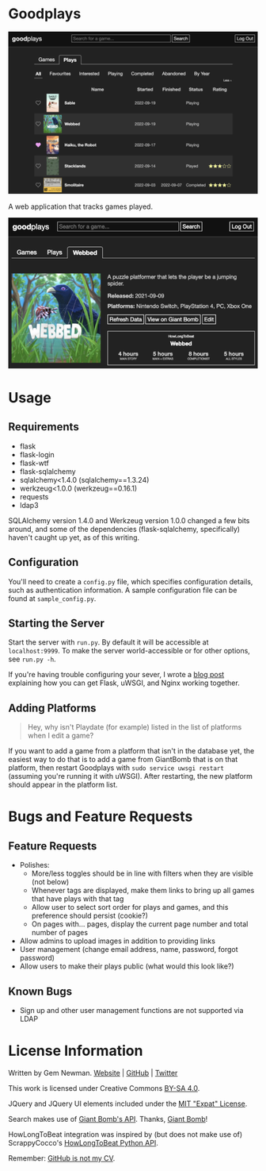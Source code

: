 Goodplays
=========

![Screenshot](/screenshots/plays.png?raw=true)

A web application that tracks games played.

![Details](/screenshots/hltb.png?raw=true)

Usage
=====

Requirements
------------

* flask
* flask-login
* flask-wtf
* flask-sqlalchemy
* sqlalchemy<1.4.0 (sqlalchemy==1.3.24)
* werkzeug<1.0.0 (werkzeug==0.16.1)
* requests
* ldap3

SQLAlchemy version 1.4.0 and Werkzeug version 1.0.0 changed a few bits around, and some of
the dependencies (flask-sqlalchemy, specifically) haven't caught up yet, as of this
writing.

Configuration
-------------

You'll need to create a `config.py` file, which specifies configuration details, such as
authentication information. A sample configuration file can be found at `sample_config.py`.

Starting the Server
-------------------

Start the server with `run.py`. By default it will be accessible at `localhost:9999`. To
make the server world-accessible or for other options, see `run.py -h`.

If you're having trouble configuring your sever, I wrote a
[blog post](http://blog.spurll.com/2015/02/configuring-flask-uwsgi-and-nginx.html)
explaining how you can get Flask, uWSGI, and Nginx working together.

Adding Platforms
----------------

> Hey, why isn't Playdate (for example) listed in the list of platforms when I edit a game?

If you want to add a game from a platform that isn't in the database yet, the easiest way
to do that is to add a game from GiantBomb that is on that platform, then restart
Goodplays with `sudo service uwsgi restart` (assuming you're running it with uWSGI). After
restarting, the new platform should appear in the platform list.

Bugs and Feature Requests
=========================

Feature Requests
----------------

* Polishes:
    * More/less toggles should be in line with filters when they are visible (not below)
    * Whenever tags are displayed, make them links to bring up all games that have plays
      with that tag
    * Allow user to select sort order for plays and games, and this preference should
      persist (cookie?)
    * On pages with... pages, display the current page number and total number of pages
* Allow admins to upload images in addition to providing links
* User management (change email address, name, password, forgot password)
* Allow users to make their plays public (what would this look like?)

Known Bugs
----------

* Sign up and other user management functions are not supported via LDAP

License Information
===================

Written by Gem Newman. [Website](http://spurll.com) | [GitHub](https://github.com/spurll/) | [Twitter](https://twitter.com/spurll)

This work is licensed under Creative Commons [BY-SA 4.0](http://creativecommons.org/licenses/by-sa/4.0/).

JQuery and JQuery UI elements included under the [MIT "Expat" License](https://opensource.org/licenses/MIT).

Search makes use of [Giant Bomb's API](https://www.giantbomb.com/api/). Thanks, [Giant Bomb](https://www.giantbomb.com/)!

HowLongToBeat integration was inspired by (but does not make use of) ScrappyCocco's [HowLongToBeat Python API](https://github.com/ScrappyCocco/HowLongToBeat-PythonAPI).

Remember: [GitHub is not my CV](https://blog.jcoglan.com/2013/11/15/why-github-is-not-your-cv/).

